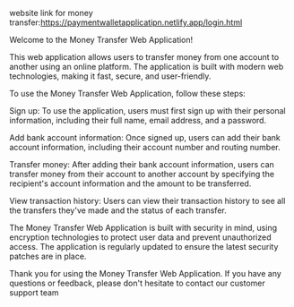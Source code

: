 website link for money transfer:https://paymentwalletapplicatipn.netlify.app/login.html


Welcome to the Money Transfer Web Application!

This web application allows users to transfer money from one account to another using an online platform. The application is built with modern web technologies, making it fast, secure, and user-friendly.

To use the Money Transfer Web Application, follow these steps:

Sign up: To use the application, users must first sign up with their personal information, including their full name, email address, and a password.

Add bank account information: Once signed up, users can add their bank account information, including their account number and routing number.

Transfer money: After adding their bank account information, users can transfer money from their account to another account by specifying the recipient's account information and the amount to be transferred.

View transaction history: Users can view their transaction history to see all the transfers they've made and the status of each transfer.

The Money Transfer Web Application is built with security in mind, using encryption technologies to protect user data and prevent unauthorized access. The application is regularly updated to ensure the latest security patches are in place.

Thank you for using the Money Transfer Web Application. If you have any questions or feedback, please don't hesitate to contact our customer support team
